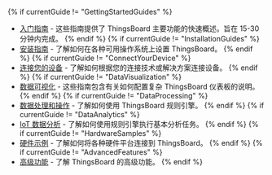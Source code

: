 {% if currentGuide != "GettingStartedGuides" %}
- [入门指南](/docs/pe/guides/#AnchorIDGettingStartedGuides) - 这些指南提供了 ThingsBoard 主要功能的快速概述。旨在 15-30 分钟内完成。
{% endif %}
{% if currentGuide != "InstallationGuides" %}
- [安装指南](/docs/user-guide/install/pe/installation-options/) - 了解如何在各种可用操作系统上设置 ThingsBoard。
{% endif %}
{% if currentGuide != "ConnectYourDevice" %}
- [连接您的设备](/docs/pe/guides/#AnchorIDConnectYourDevice) - 了解如何根据您的连接技术或解决方案连接设备。
{% endif %}
{% if currentGuide != "DataVisualization" %}
- [数据可视化](/docs/pe/guides/#AnchorIDDataVisualization) - 这些指南包含有关如何配置复杂 ThingsBoard 仪表板的说明。
{% endif %}
{% if currentGuide != "DataProcessing" %}
- [数据处理和操作](/docs/pe/guides/#AnchorIDDataProcessing) - 了解如何使用 ThingsBoard 规则引擎。
{% endif %}
{% if currentGuide != "DataAnalytics" %}
- [IoT 数据分析](/docs/pe/guides/#AnchorIDDataAnalytics) - 了解如何使用规则引擎执行基本分析任务。
{% endif %}
{% if currentGuide != "HardwareSamples" %}
- [硬件示例](/docs/pe/guides/#AnchorIDHardwareSamples) - 了解如何将各种硬件平台连接到 ThingsBoard。
{% endif %}
{% if currentGuide != "AdvancedFeatures" %}
- [高级功能](/docs/pe/guides/#AnchorIDAdvancedFeatures) - 了解 ThingsBoard 的高级功能。
{% endif %}

<br>